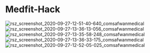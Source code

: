 # Medfit-Hack


![rsz_screenshot_2020-09-27-12-51-40-640_comsafwanmedical](https://user-images.githubusercontent.com/45730556/94359972-b29c1f00-00c7-11eb-86a5-dcd39150ae92.jpg)    ![rsz_screenshot_2020-09-27-13-36-13-056_comsafwanmedical](https://user-images.githubusercontent.com/45730556/94359989-c778b280-00c7-11eb-9080-25c4541e8e85.jpg)                                              ![rsz_screenshot_2020-09-27-13-35-58-248_comsafwanmedical](https://user-images.githubusercontent.com/45730556/94359995-d2334780-00c7-11eb-9ff6-69f3e46c8e22.jpg) 
![rsz_screenshot_2020-09-27-13-36-33-175_comsafwanmedical](https://user-images.githubusercontent.com/45730556/94360027-17f01000-00c8-11eb-9f51-771ae42f533c.jpg) ![rsz_screenshot_2020-09-27-12-52-05-025_comsafwanmedical](https://user-images.githubusercontent.com/45730556/94360068-73ba9900-00c8-11eb-8473-0c089e0b812d.jpg)


